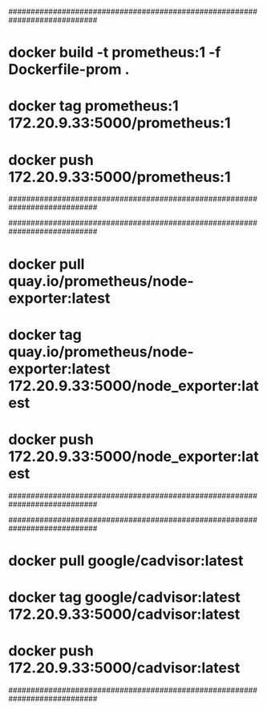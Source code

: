 ############################################################################
#    docker build -t prometheus:1 -f Dockerfile-prom .
#    docker tag prometheus:1 172.20.9.33:5000/prometheus:1
#    docker push 172.20.9.33:5000/prometheus:1
############################################################################

############################################################################
#    docker pull quay.io/prometheus/node-exporter:latest
#    docker tag quay.io/prometheus/node-exporter:latest 172.20.9.33:5000/node_exporter:latest
#    docker push 172.20.9.33:5000/node_exporter:latest
############################################################################

############################################################################
#    docker pull google/cadvisor:latest
#    docker tag google/cadvisor:latest 172.20.9.33:5000/cadvisor:latest
#    docker push 172.20.9.33:5000/cadvisor:latest
############################################################################

